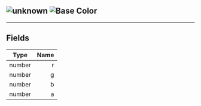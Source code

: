 ## ![unknown](../.gitbook/assets/unknown.png) ![Base](../.gitbook/assets/base.png) Color


------
## Fields

| Type   | Name |
| ------ | ---: |
| number | r |
| number | g |
| number | b |
| number | a |

